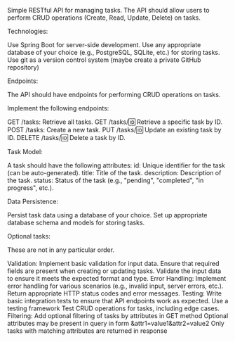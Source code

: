 Simple RESTful API for managing tasks. The API should allow users to perform CRUD operations (Create, Read, Update, Delete) on tasks.

Technologies:

Use Spring Boot for server-side development.
Use any appropriate database of your choice (e.g., PostgreSQL, SQLite, etc.) for storing tasks.
Use git as a version control system (maybe create a private GitHub repository)


Endpoints:

The API should have endpoints for performing CRUD operations on tasks.

Implement the following endpoints:

GET /tasks: Retrieve all tasks.
GET /tasks/:id: Retrieve a specific task by ID.
POST /tasks: Create a new task.
PUT /tasks/:id: Update an existing task by ID.
DELETE /tasks/:id: Delete a task by ID.


Task Model:

A task should have the following attributes:
id: Unique identifier for the task (can be auto-generated).
title: Title of the task.
description: Description of the task.
status: Status of the task (e.g., "pending", "completed", "in progress", etc.).


Data Persistence:

Persist task data using a database of your choice.
Set up appropriate database schema and models for storing tasks.


Optional tasks:

These are not in any particular order.

Validation:
Implement basic validation for input data.
Ensure that required fields are present when creating or updating tasks.
Validate the input data to ensure it meets the expected format and type.
Error Handling:
Implement error handling for various scenarios (e.g., invalid input, server errors, etc.).
Return appropriate HTTP status codes and error messages.
Testing:
Write basic integration tests to ensure that API endpoints work as expected.
Use a testing framework
Test CRUD operations for tasks, including edge cases.
Filtering:
Add optional filtering of tasks by attributes in GET method
Optional attributes may be present in query in form &attr1=value1&attr2=value2
Only tasks with matching attributes are returned in response